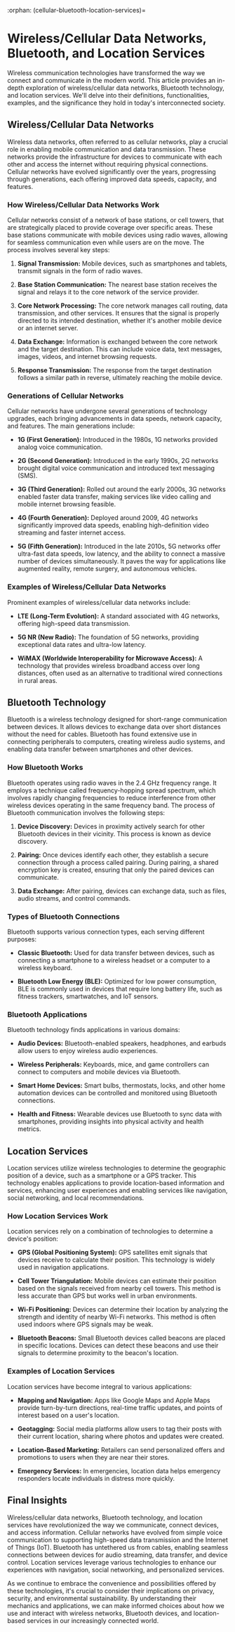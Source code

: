 :orphan:
(cellular-bluetooth-location-services)=

# Wireless/Cellular Data Networks, Bluetooth, and Location Services

Wireless communication technologies have transformed the way we connect and communicate in the modern world. This article provides an in-depth exploration of wireless/cellular data networks, Bluetooth technology, and location services. We'll delve into their definitions, functionalities, examples, and the significance they hold in today's interconnected society.

## Wireless/Cellular Data Networks

Wireless data networks, often referred to as cellular networks, play a crucial role in enabling mobile communication and data transmission. These networks provide the infrastructure for devices to communicate with each other and access the internet without requiring physical connections. Cellular networks have evolved significantly over the years, progressing through generations, each offering improved data speeds, capacity, and features.

### How Wireless/Cellular Data Networks Work

Cellular networks consist of a network of base stations, or cell towers, that are strategically placed to provide coverage over specific areas. These base stations communicate with mobile devices using radio waves, allowing for seamless communication even while users are on the move. The process involves several key steps:

1. **Signal Transmission:** Mobile devices, such as smartphones and tablets, transmit signals in the form of radio waves.

2. **Base Station Communication:** The nearest base station receives the signal and relays it to the core network of the service provider.

3. **Core Network Processing:** The core network manages call routing, data transmission, and other services. It ensures that the signal is properly directed to its intended destination, whether it's another mobile device or an internet server.

4. **Data Exchange:** Information is exchanged between the core network and the target destination. This can include voice data, text messages, images, videos, and internet browsing requests.

5. **Response Transmission:** The response from the target destination follows a similar path in reverse, ultimately reaching the mobile device.

### Generations of Cellular Networks

Cellular networks have undergone several generations of technology upgrades, each bringing advancements in data speeds, network capacity, and features. The main generations include:

- **1G (First Generation):** Introduced in the 1980s, 1G networks provided analog voice communication.

- **2G (Second Generation):** Introduced in the early 1990s, 2G networks brought digital voice communication and introduced text messaging (SMS).

- **3G (Third Generation):** Rolled out around the early 2000s, 3G networks enabled faster data transfer, making services like video calling and mobile internet browsing feasible.

- **4G (Fourth Generation):** Deployed around 2009, 4G networks significantly improved data speeds, enabling high-definition video streaming and faster internet access.

- **5G (Fifth Generation):** Introduced in the late 2010s, 5G networks offer ultra-fast data speeds, low latency, and the ability to connect a massive number of devices simultaneously. It paves the way for applications like augmented reality, remote surgery, and autonomous vehicles.

### Examples of Wireless/Cellular Data Networks

Prominent examples of wireless/cellular data networks include:

- **LTE (Long-Term Evolution):** A standard associated with 4G networks, offering high-speed data transmission.
  
- **5G NR (New Radio):** The foundation of 5G networks, providing exceptional data rates and ultra-low latency.
  
- **WiMAX (Worldwide Interoperability for Microwave Access):** A technology that provides wireless broadband access over long distances, often used as an alternative to traditional wired connections in rural areas.

## Bluetooth Technology

Bluetooth is a wireless technology designed for short-range communication between devices. It allows devices to exchange data over short distances without the need for cables. Bluetooth has found extensive use in connecting peripherals to computers, creating wireless audio systems, and enabling data transfer between smartphones and other devices.

### How Bluetooth Works

Bluetooth operates using radio waves in the 2.4 GHz frequency range. It employs a technique called frequency-hopping spread spectrum, which involves rapidly changing frequencies to reduce interference from other wireless devices operating in the same frequency band. The process of Bluetooth communication involves the following steps:

1. **Device Discovery:** Devices in proximity actively search for other Bluetooth devices in their vicinity. This process is known as device discovery.

2. **Pairing:** Once devices identify each other, they establish a secure connection through a process called pairing. During pairing, a shared encryption key is created, ensuring that only the paired devices can communicate.

3. **Data Exchange:** After pairing, devices can exchange data, such as files, audio streams, and control commands.

### Types of Bluetooth Connections

Bluetooth supports various connection types, each serving different purposes:

- **Classic Bluetooth:** Used for data transfer between devices, such as connecting a smartphone to a wireless headset or a computer to a wireless keyboard.

- **Bluetooth Low Energy (BLE):** Optimized for low power consumption, BLE is commonly used in devices that require long battery life, such as fitness trackers, smartwatches, and IoT sensors.

### Bluetooth Applications

Bluetooth technology finds applications in various domains:

- **Audio Devices:** Bluetooth-enabled speakers, headphones, and earbuds allow users to enjoy wireless audio experiences.
  
- **Wireless Peripherals:** Keyboards, mice, and game controllers can connect to computers and mobile devices via Bluetooth.
  
- **Smart Home Devices:** Smart bulbs, thermostats, locks, and other home automation devices can be controlled and monitored using Bluetooth connections.
  
- **Health and Fitness:** Wearable devices use Bluetooth to sync data with smartphones, providing insights into physical activity and health metrics.

## Location Services

Location services utilize wireless technologies to determine the geographic position of a device, such as a smartphone or a GPS tracker. This technology enables applications to provide location-based information and services, enhancing user experiences and enabling services like navigation, social networking, and local recommendations.

### How Location Services Work

Location services rely on a combination of technologies to determine a device's position:

- **GPS (Global Positioning System):** GPS satellites emit signals that devices receive to calculate their position. This technology is widely used in navigation applications.

- **Cell Tower Triangulation:** Mobile devices can estimate their position based on the signals received from nearby cell towers. This method is less accurate than GPS but works well in urban environments.

- **Wi-Fi Positioning:** Devices can determine their location by analyzing the strength and identity of nearby Wi-Fi networks. This method is often used indoors where GPS signals may be weak.

- **Bluetooth Beacons:** Small Bluetooth devices called beacons are placed in specific locations. Devices can detect these beacons and use their signals to determine proximity to the beacon's location.

### Examples of Location Services

Location services have become integral to various applications:

- **Mapping and Navigation:** Apps like Google Maps and Apple Maps provide turn-by-turn directions, real-time traffic updates, and points of interest based on a user's location.

- **Geotagging:** Social media platforms allow users to tag their posts with their current location, sharing where photos and updates were created.

- **Location-Based Marketing:** Retailers can send personalized offers and promotions to users when they are near their stores.

- **Emergency Services:** In emergencies, location data helps emergency responders locate individuals in distress more quickly.

## Final Insights

Wireless/cellular data networks, Bluetooth technology, and location services have revolutionized the way we communicate, connect devices, and access information. Cellular networks have evolved from simple voice communication to supporting high-speed data transmission and the Internet of Things (IoT). Bluetooth has untethered us from cables, enabling seamless connections between devices for audio streaming, data transfer, and device control. Location services leverage various technologies to enhance our experiences with navigation, social networking, and personalized services.

As we continue to embrace the convenience and possibilities offered by these technologies, it's crucial to consider their implications on privacy, security, and environmental sustainability. By understanding their mechanics and applications, we can make informed choices about how we use and interact with wireless networks, Bluetooth devices, and location-based services in our increasingly connected world.
